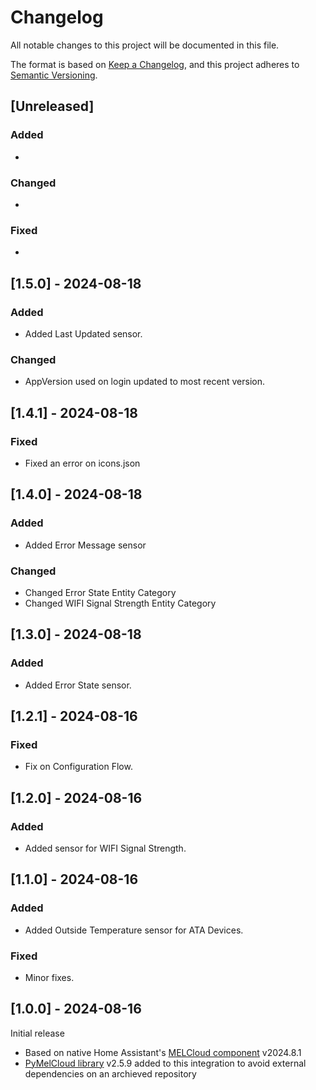 # Changelog
All notable changes to this project will be documented in this file.

The format is based on [Keep a Changelog](https://keepachangelog.com/en/1.1.0/),
and this project adheres to [Semantic Versioning](https://semver.org/spec/v2.0.0.html).

## [Unreleased]
### Added
- 

### Changed
- 

### Fixed
- 

## [1.5.0] - 2024-08-18
### Added
- Added Last Updated sensor.

### Changed
- AppVersion used on login updated to most recent version.

## [1.4.1] - 2024-08-18
### Fixed
- Fixed an error on icons.json

## [1.4.0] - 2024-08-18
### Added
- Added Error Message sensor

### Changed
- Changed Error State Entity Category
- Changed WIFI Signal Strength Entity Category

## [1.3.0] - 2024-08-18
### Added
- Added Error State sensor.

## [1.2.1] - 2024-08-16
### Fixed
- Fix on Configuration Flow.

## [1.2.0] - 2024-08-16
### Added
- Added sensor for WIFI Signal Strength.

## [1.1.0] - 2024-08-16
### Added
- Added Outside Temperature sensor for ATA Devices.

### Fixed
- Minor fixes.

## [1.0.0] - 2024-08-16
Initial release
- Based on native Home Assistant's [MELCloud component](https://github.com/home-assistant/core/tree/dev/homeassistant/components/melcloud) v2024.8.1
- [PyMelCloud library](https://github.com/vilppuvuorinen/pymelcloud) v2.5.9 added to this integration to avoid external dependencies on an archieved repository